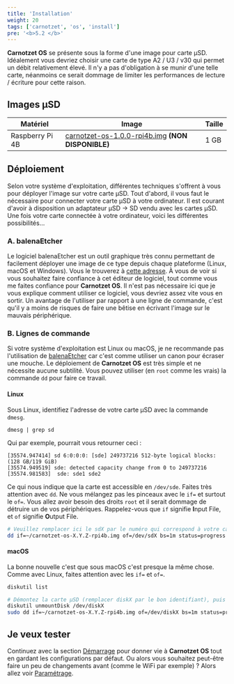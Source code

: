 ```yaml
---
title: 'Installation'
weight: 20
tags: ['carnotzet', 'os', 'install']
pre: '<b>5.2 </b>'
---
```


**Carnotzet OS** se présente sous la forme d'une image pour carte µSD.
Idéalement vous devriez choisir une carte de type A2 / U3 / v30 qui permet un
débit relativement élevé. Il n'y a pas d'obligation à se munir d'une telle
carte, néanmoins ce serait dommage de limiter les performances de lecture /
écriture pour cette raison.

## Images µSD

| Matériel        | Image                                                                                                                   | Taille |
| --------------- | ----------------------------------------------------------------------------------------------------------------------- | ------ |
| Raspberry Pi 4B | [carnotzet-os-1.0.0-rpi4b.img](https://carnotzet.xcraft.js/downloads/carnotzet-os-1.0.0-rpi4b.img) **(NON DISPONIBLE)** | 1 GB   |

## Déploiement

Selon votre système d'exploitation, différentes techniques s'offrent à vous pour
déployer l'image sur votre carte µSD. Tout d'abord, il vous faut le nécessaire
pour connecter votre carte µSD à votre ordinateur. Il est courant d'avoir à
disposition un adaptateur µSD → SD vendu avec les cartes µSD. Une fois votre
carte connectée à votre ordinateur, voici les différentes possibilités...

### A. balenaEtcher

Le logiciel balenaEtcher est un outil graphique très connu permettant de
facilement déployer une image de ce type depuis chaque plateforme (Linux, macOS
et Windows). Vous le trouverez à [cette adresse][balenaEtcher]. À vous de voir
si vous souhaitez faire confiance à cet éditeur de logiciel, tout comme vous me
faites confiance pour **Carnotzet OS**. Il n'est pas nécessaire ici que je vous
explique comment utiliser ce logiciel, vous devriez assez vite vous en sortir.
Un avantage de l'utiliser par rapport à une ligne de commande, c'est qu'il y a
moins de risques de faire une bêtise en écrivant l'image sur le mauvais
périphérique.

### B. Lignes de commande

Si votre système d'exploitation est Linux ou macOS, je ne recommande pas
l'utilisation de [balenaEtcher][balenaEtcher] car c'est comme utiliser un canon
pour écraser une mouche. Le déploiement de **Carnotzet OS** est très simple et
ne nécessite aucune subtilité. Vous pouvez utiliser (en `root` comme les vrais)
la commande `dd` pour faire ce travail.

#### Linux

Sous Linux, identifiez l'adresse de votre carte µSD avec la commande `dmesg`.

```
dmesg | grep sd
```

Qui par exemple, pourrait vous retourner ceci :

```
[35574.947414] sd 6:0:0:0: [sde] 249737216 512-byte logical blocks: (128 GB/119 GiB)
[35574.949519] sde: detected capacity change from 0 to 249737216
[35574.981583]  sde: sde1 sde2
```

Ce qui nous indique que la carte est accessible en `/dev/sde`. Faites très
attention avec `dd`. Ne vous mélangez pas les pinceaux avec le `if=` et surtout
le `of=`. Vous allez avoir besoin des droits `root` et il serait dommage de
détruire un de vos périphériques. Rappelez-vous que `if` signifie **I**nput
File, et `of` signifie **O**utput File.

```sh
# Veuillez remplacer ici le sdX par le numéro qui correspond à votre carte
dd if=~/carnotzet-os-X.Y.Z-rpi4b.img of=/dev/sdX bs=1m status=progress
```

#### macOS

La bonne nouvelle c'est que sous macOS c'est presque la même chose. Comme avec
Linux, faites attention avec les `if=` et `of=`.

```sh
diskutil list

# Démontez la carte µSD (remplacer diskX par le bon identifiant), puis flashez
diskutil unmountDisk /dev/diskX
sudo dd if=~/carnotzet-os-X.Y.Z-rpi4b.img of=/dev/diskX bs=1m status=progress
```

## Je veux tester

Continuez avec la section [Démarrage](/carnotzet/04.bootstrap) pour donner vie à
**Carnotzet OS** tout en gardant les configurations par défaut. Ou alors vous
souhaitez peut-être faire un peu de changements avant (comme le WiFi par
exemple) ? Alors allez voir [Paramétrage](/carnotzet/03.settings.md).

[balenaEtcher]: https://etcher.balena.io/
